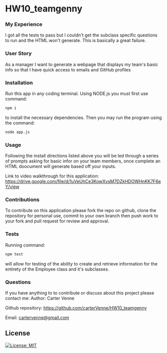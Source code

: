 # HW10_teamgenny
### My Experience
I got all the tests to pass but I couldn't get the subclass specific questions to run and the HTML won't generate. This is basically a great failure.

### User Story
As a manager
I want to generate a webpage that displays my team's basic info
so that I have quick access to emails and GitHub profiles

### Installation
Run this app in any coding terminal. Using NODE.js you must first use command:
```bash
npm i
```
to install the necessary dependencies. Then you may run the program using the command:
```bash
node app.js
```

### Usage
Following the install directions listed above you will be led through a series of prompts asking for basic infor on your team members, once complete an HTML doocument will generate based off your inputs.

Link to video walkthrough for this application:
https://drive.google.com/file/d/1uVeUhCe3KowXvsM7DZkHDOWHnKK7F6eY/view
 
### Contributions
To contribute on this application please fork the repo on github, clone the repository for personal use, commit to your own branch then push work to your fork and pull request for review and approval.

### Tests
Running command:
```bash
npm test
```
will allow for testing of the ability to create and retrieve information for the entirety of the Employee class and it's subclasses.

### Questions
If you have anything to to contribute or discuss about this project please contact me:
Author: Carter Venne

Github repository: https://github.com/carterVenne/HW10_teamgenny

Email: cartervenne@gmail.com

## License
 [![License: MIT](https://img.shields.io/badge/License-MIT-yellow.svg)](https://opensource.org/licenses/MIT)

